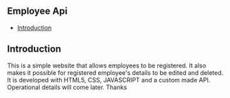 ## Employee Api
* [Introduction](#Introduction)


## Introduction
This is a simple website that allows employees to be registered. It also makes it possible for registered employee's details to be edited and deleted.  
It is developed with HTML5, CSS, JAVASCRIPT and a custom made API. Operational details will come later. Thanks
